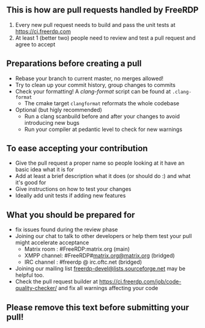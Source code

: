 ## This is how are pull requests handled by FreeRDP
1. Every new pull request needs to build and pass the unit tests at https://ci.freerdp.com
1. At least 1 (better two) people need to review and test a pull request and agree to accept

## Preparations before creating a pull
* Rebase your branch to current master, no merges allowed!
* Try to clean up your commit history, group changes to commits
* Check your formatting! A _clang-format_ script can be found at ```.clang-format```
  * The cmake target ```clangformat``` reformats the whole codebase
* Optional (but higly recommended)
  * Run a clang scanbuild before and after your changes to avoid introducing new bugs
  * Run your compiler at pedantic level to check for new warnings

## To ease accepting your contribution
* Give the pull request a proper name so people looking at it have an basic idea what it is for
* Add at least a brief description what it does (or should do :) and what it's good for
* Give instructions on how to test your changes
* Ideally add unit tests if adding new features

## What you should be prepared for
* fix issues found during the review phase
* Joining our chat to talk to other developers or help them test your pull might accelerate acceptance
  * Matrix room : #FreeRDP:matrix.org (main)
  * XMPP channel: #FreeRDP#matrix.org@matrix.org (bridged)
  * IRC channel : #freerdp @ irc.oftc.net (bridged)
* Joining our mailing list <freerdp-devel@lists.sourceforge.net> may be helpful too.
* Check the pull request builder at https://ci.freerdp.com/job/code-quality-checker/ and fix all warnings affecting your code

## Please remove this text before submitting your pull!
